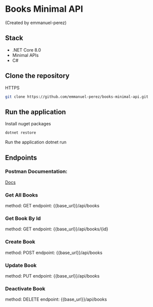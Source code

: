 # Books Minimal API
(Created by emmanuel-perez)

## Stack
- .NET Core 8.0
- Minimal APIs
- C#

## Clone the repository
HTTPS
```bash
git clone https://github.com/emmanuel-perez/books-minimal-api.git
```

## Run the application
Install nuget packages
```bash
dotnet restore
```
Run the application
dotnet run

## Endpoints

### Postman Documentation:
[Docs](https://documenter.getpostman.com/view/17549938/2sB2x5Gsc4)

### Get All Books
method: GET
endpoint: {{base_url}}/api/books

### Get Book By Id
method: GET
endpoint: {{base_url}}/api/books/{id}

### Create Book
method: POST
endpoint: {{base_url}}/api/books

### Update Book
method: PUT
endpoint: {{base_url}}/api/books

### Deactivate Book
method: DELETE
endpoint: {{base_url}}/api/books


























